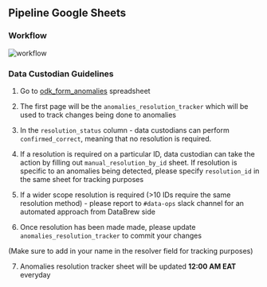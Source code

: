 ## Pipeline Google Sheets

### Workflow

![workflow](https://lucid.app/publicSegments/view/c5b95930-5292-4c91-95b8-12e9a3d69c5c/image.jpeg)


### Data Custodian Guidelines

1. Go to [odk_form_anomalies](https://docs.google.com/spreadsheets/d/1i98uVuSj3qETbrH7beC8BkFmKV80rcImGobBvUGuqbU) spreadsheet

2. The first page will be the `anomalies_resolution_tracker` which will be used to track changes being done to anomalies

3. In the `resolution_status` column - data custodians can perform `confirmed_correct`, meaning that no resolution is required.

4. If a resolution is required on a particular ID, data custodian can take the action by filling out `manual_resolution_by_id` sheet. If resolution is specific to an anomalies being detected, please specify `resolution_id` in the same sheet for tracking purposes

5. If a wider scope resolution is required (>10 IDs require the same resolution method) - please report to `#data-ops` slack channel for an automated approach from DataBrew side

6. Once resolution has been made made, please update `anomalies_resolution_tracker` to commit your changes 

(Make sure to add in your name in the resolver field for tracking purposes)

7. Anomalies resolution tracker sheet will be updated **12:00 AM EAT** everyday